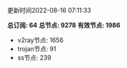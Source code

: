 更新时间2022-08-16 07:11:33

**总订阅: 64**
**总节点: 9278**
**有效节点: 1986**
- v2ray节点: 1656
- trojan节点: 91
- ss节点: 239

